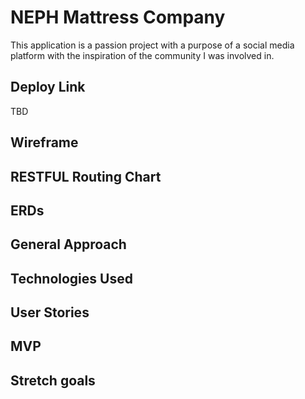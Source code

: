 # NEPH Mattress Company
This application is a passion project with a purpose of a social media platform with the inspiration of the community I was involved in. 

## Deploy Link
TBD

## Wireframe

## RESTFUL Routing Chart

## ERDs

## General Approach

## Technologies Used

## User Stories

## MVP

## Stretch goals